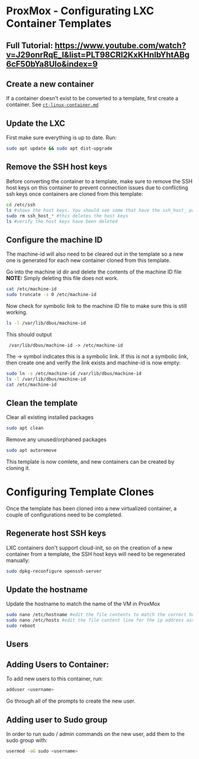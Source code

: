 # ProxMox - Configurating LXC Container Templates

## Full Tutorial: https://www.youtube.com/watch?v=J29onrRqE_I&list=PLT98CRl2KxKHnlbYhtABg6cF50bYa8Ulo&index=9 

## Create a new container
If a container doesn't exist to be converted to a template, first create a container. See [`ct-linux-container.md`](ct-linux-container.md)

## Update the LXC

First make sure everything is up to date. Run:

```bash
sudo apt update && sudo apt dist-upgrade
```
## Remove the SSH host keys
Before converting the container to a template, make sure to remove the SSH host keys on this container to prevent connection issues due to conflicting ssh keys once containers are cloned from this template:

```bash
cd /etc/ssh
ls #shows the host keys. You should see some that have the ssh_host_ prefix
sudo rm ssh_host_* #this deletes the host keys
ls #verify the host keys have been deleted
```

## Configure the machine ID
The machine-id will also need to be cleared out in the template so a new one is generated for each new container cloned from this template.

Go into the machine id dir and delete the contents of the machine ID file
**NOTE:** Simply deleting this file does not work.

```bash
cat /etc/machine-id
sudo truncate -s 0 /etc/machine-id
```
Now check for symbolic link to the machine ID file to make sure this is still working.

```bash
ls -l /var/lib/dbus/machine-id
```

This should output
```
 /var/lib/dbus/machine-id -> /etc/machine-id
```

The -> symbol indicates this is a symbolic link. If this is not a symbolic link, then create one and verify the link exists and machine-id is now empty:

```bash
sudo ln -s /etc/machine-id /var/lib/dbus/machine-id
ls -l /var/lib/dbus/machine-id
cat /etc/machine-id
```

## Clean the template
Clear all existing installed packages
```bash
sudo apt clean
```

Remove any unused/orphaned packages
```bash
sudo apt autoremove
```
This template is now comlete, and new containers can be created by cloning it.

# Configuring Template Clones
Once the template has been cloned into a new virtualized container, a couple of configurations need to be completed.

## Regenerate host SSH keys
LXC containers don't support cloud-init, so on the creation of a new container from a template, the SSH host keys will need to be regenerated manually:

```bash
sudo dpkg-reconfigure openssh-server
```

## Update the hostname
Update the hostname to match the name of the VM in ProxMox

```bash
sudo nano /etc/hostname #edit the file contents to match the correct hostname
sudo nano /etc/hosts #edit the file content line for the ip address assigned to the template hostname to match the VM name
sudo reboot
```

## Users

## Adding Users to Container:

To add new users to this container, run:

```bash
adduser <username>
```

Go through all of the prompts to create the new user.

## Adding user to Sudo group
In order to run sudo / admin commands on the new user, add them to the sudo group with:

```bash
usermod -aG sudo <username>
```